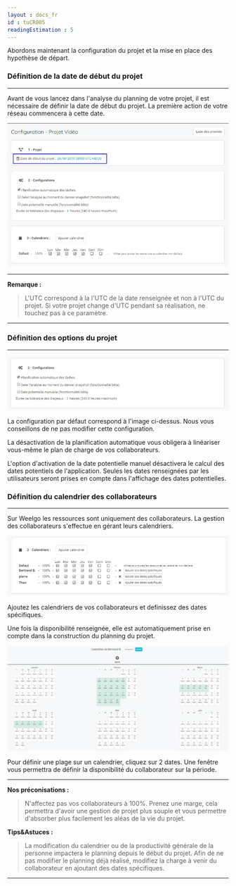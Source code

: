 ```yaml
---
layout : docs_fr
id : tuCR005
readingEstimation : 5
---
```


Abordons maintenant la configuration du projet et la mise en place des hypothèse de départ. 

### Définition de la date de début du projet
------------------------

Avant de vous lancez dans l'analyse du planning de votre projet, il est nécessaire de définir la date de début du projet. La première action de votre réseau commencera à cette date. 

<p align="center">
<img src="configurerDateDebut.png">
</p>

---

**Remarque :**
>L'UTC correspond à la l'UTC de la date renseignée et non à l'UTC du projet. Si votre projet change d'UTC pendant sa réalisation, ne touchez pas à ce paramètre. 

---

### Définition des options du projet
------------------------

<p align="center">
<img src="optionProjet.png">
</p>

La configuration par défaut correspond à l'image ci-dessus. Nous vous conseillons de ne pas modifier cette configuration. 

La désactivation de la planification automatique vous obligera à linéariser vous-même le plan de charge de vos collaborateurs.

L'option d'activation de la date potentielle manuel désactivera le calcul des dates potentiels de l'application. Seules les dates renseignées par les utilisateurs seront prises en compte dans l'affichage des dates potentielles. 


### Définition du calendrier des collaborateurs
------------------------

Sur Weelgo les ressources sont uniquement des collaborateurs. La gestion des collaborateurs s'effectue en gérant leurs calendriers. 

<p align="center">
<img src="confProjetCalendrier.png">
</p>


Ajoutez les calendriers de vos collaborateurs et definissez des dates spécifiques. 

Une fois la disponibilité renseignée, elle est automatiquement prise en compte dans la construction du planning du projet. 

<p align="center">
<img src="calendrier.png">
</p>

Pour définir une plage sur un calendrier, cliquez sur 2 dates. Une fenêtre vous permettra de définir la disponibilité du collaborateur sur la période. 

---

**Nos préconisations :**

>N'affectez pas vos collaborateurs à 100%. Prenez une marge, cela permettra d'avoir une gestion de projet plus souple et vous permettre d'absorber plus facilement les aléas de la vie du projet.

**Tips&Astuces :**
>La modification du calendrier ou de la productivité générale de la personne impactera le planning depuis le début du projet. Afin de ne pas modifier le planning déjà réalisé, modifiez la charge à venir du collaborateur en ajoutant des dates spécifiques.

---
